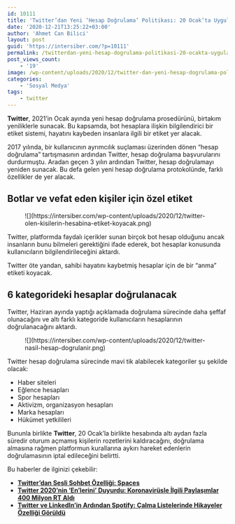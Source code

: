 ```yaml
---
id: 10111
title: 'Twitter’dan Yeni ‘Hesap Doğrulama’ Politikası: 20 Ocak’ta Uygulanacak'
date: '2020-12-21T13:25:22+03:00'
author: 'Ahmet Can Bilici'
layout: post
guid: 'https://intersiber.com/?p=10111'
permalink: /twitterdan-yeni-hesap-dogrulama-politikasi-20-ocakta-uygulanacak/
post_views_count:
    - '19'
image: /wp-content/uploads/2020/12/twitter-dan-yeni-hesap-dogrulama-politikasi-20-ocak-ta-uygulanacak.jpg
categories:
    - 'Sosyal Medya'
tags:
    - twitter
---
```


**Twitter**, 2021’in Ocak ayında yeni hesap doğrulama prosedürünü, birtakım yeniliklerle sunacak. Bu kapsamda, bot hesaplara ilişkin bilgilendirici bir etiket sistemi, hayatını kaybeden insanlara ilgili bir etiket yer alacak.

2017 yılında, bir kullanıcının ayrımcılık suçlaması üzerinden dönen “hesap doğrulama” tartışmasının ardından Twitter, hesap doğrulama başvurularını durdurmuştu. Aradan geçen 3 yılın ardından Twitter, hesap doğrulamayı yeniden sunacak. Bu defa gelen yeni hesap doğrulama protokolünde, farklı özellikler de yer alacak.

## Botlar ve vefat eden kişiler için özel etiket

<figure class="wp-block-image size-large">![](https://intersiber.com/wp-content/uploads/2020/12/twitter-olen-kisilerin-hesabina-etiket-koyacak.png)</figure>Twitter, platformda faydalı içerikler sunan birçok bot hesap olduğunu ancak insanların bunu bilmeleri gerektiğini ifade ederek, bot hesaplar konusunda kullanıcıların bilgilendirileceğini aktardı.

Twitter öte yandan, sahibi hayatını kaybetmiş hesaplar için de bir “anma” etiketi koyacak.

## 6 kategorideki hesaplar doğrulanacak

Twitter, Haziran ayında yaptığı açıklamada doğrulama sürecinde daha şeffaf olunacağını ve altı farklı kategoride kullanıcıların hesaplarının doğrulanacağını aktardı.

<figure class="wp-block-image size-large">![](https://intersiber.com/wp-content/uploads/2020/12/twitter-nasil-hesap-dogrulanir.png)</figure>Twitter hesap doğrulama sürecinde mavi tik alabilecek kategoriler şu şekilde olacak:

- Haber siteleri
- Eğlence hesapları
- Spor hesapları
- Aktivizm, organizasyon hesapları
- Marka hesapları
- Hükümet yetkilileri

Bununla birlikte **Twitter**, 20 Ocak’la birlikte hesabında altı aydan fazla süredir oturum açmamış kişilerin rozetlerini kaldıracağını, doğrulama almasına rağmen platformun kurallarına aykırı hareket edenlerin doğrulamasının iptal edileceğini belirtti.

Bu haberler de ilginizi çekebilir:

- **[Twitter’dan Sesli Sohbet Özelliği: Spaces](https://intersiber.com/twitterdan-sesli-sohbet-ozelligi-spaces/)**
- **[Twitter 2020’nin ‘En’lerini’ Duyurdu: Koronavirüsle İlgili Paylaşımlar 400 Milyon RT Aldı](https://intersiber.com/twitter-2020nin-enlerini-duyurdu-koronavirusle-ilgili-paylasimlar-400-milyon-rt-aldi/)**
- **[Twitter ve LinkedIn’in Ardından Spotify: Çalma Listelerinde Hikayeler Özelliği Görüldü](https://intersiber.com/twitter-ve-linkedinin-ardindan-spotify-calma-listelerinde-hikayeler-ozelligi-goruldu/)**